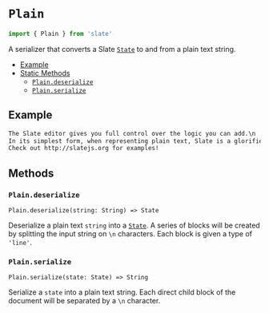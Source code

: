 
# `Plain`

```js
import { Plain } from 'slate'
```

A serializer that converts a Slate [`State`](../models/state.md) to and from a plain text string.

- [Example](#example)
- [Static Methods](#methods)
  - [`Plain.deserialize`](#plaindeserialize)
  - [`Plain.serialize`](#plainserialize)


## Example

```txt
The Slate editor gives you full control over the logic you can add.\n
In its simplest form, when representing plain text, Slate is a glorified <textarea>. But you can augment it to be much more than that.\n
Check out http://slatejs.org for examples!
```


## Methods

### `Plain.deserialize`
`Plain.deserialize(string: String) => State`

Deserialize a plain text `string` into a [`State`](../models/state.md). A series of blocks will be created by splitting the input string on `\n` characters. Each block is given a type of `'line'`.

### `Plain.serialize`
`Plain.serialize(state: State) => String`

Serialize a `state` into a plain text string. Each direct child block of the document will be separated by a `\n` character.
